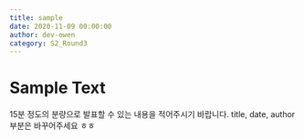 ```yaml
---
title: sample
date: 2020-11-09 00:00:00
author: dev-owen
category: S2_Round3
---
```


# Sample Text

15분 정도의 분량으로 발표할 수 있는 내용을 적어주시기 바랍니다.
title, date, author 부분은 바꾸어주세요 ㅎㅎ

